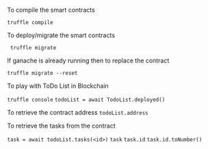 To compile the smart contracts

```truffle compile``` 

To deploy/migrate the smart contracts

``` truffle migrate```

If ganache is already running then to replace the contract 

```truffle migrate --reset```

To play with ToDo List in Blockchain 

```truffle console```
```todoList = await TodoList.deployed()```

To retrieve the contract address
```todoList.address```

To retrieve the tasks from the contract

```task = await todoList.tasks(<id>)```
```task```
```task.id```
```task.id.toNumber()```